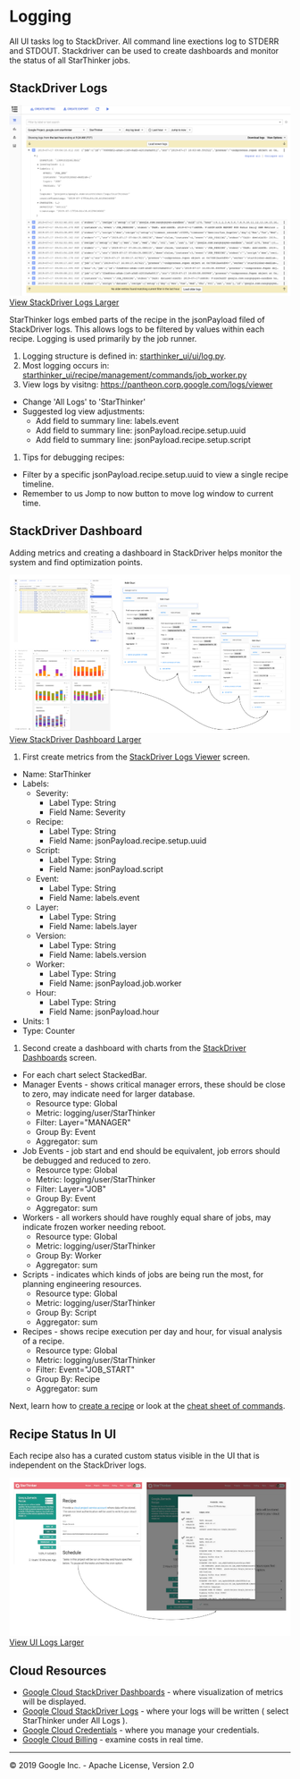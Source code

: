 # Logging

All UI tasks log to StackDriver. All command line exections log to STDERR and STDOUT. Stackdriver
can be used to create dashboards and monitor the status of all StarThinker jobs.

## StackDriver Logs

![StackDriver Logs](images/logging_logs.png)
[View StackDriver Logs Larger](images/logging_logs.png)

StarThinker logs embed parts of the recipe in the jsonPayload filed of StackDriver logs. This allows
logs to be filtered by values within each recipe.  Logging is used primarily by the job runner.

1. Logging structure is defined in: [starthinker_ui/ui/log.py](../starthinker_ui/ui/log.py).
1. Most logging occurs in: [starthinker_ui/recipe/management/commands/job_worker.py](../starthinker_ui/recipe/management/commands/job_worker.py)
1. View logs by visitng: https://pantheon.corp.google.com/logs/viewer
  - Change 'All Logs' to 'StarThinker'
  - Suggested log view adjustments:
    - Add field to summary line: labels.event
    - Add field to summary line: jsonPayload.recipe.setup.uuid
    - Add field to summary line: jsonPayload.recipe.setup.script
1. Tips for debugging recipes:
  - Filter by a specific jsonPayload.recipe.setup.uuid to view a single recipe timeline.
  - Remember to us Jomp to now button to move log window to current time.

## StackDriver Dashboard

Adding metrics and creating a dashboard in StackDriver helps monitor the system and find 
optimization points.

![StackDriver Dashboard](images/logging_dashboard.png)
[View StackDriver Dashboard Larger](images/logging_dashboard.png)

1. First create metrics from the [StackDriver Logs Viewer](https://pantheon.corp.google.com/logs/viewer) screen.
  - Name: StarThinker
  - Labels:
    - Severity:
      - Label Type: String
      - Field Name: Severity
    - Recipe:
      - Label Type: String
      - Field Name: jsonPayload.recipe.setup.uuid
    - Script:
      - Label Type: String
      - Field Name: jsonPayload.script
    - Event:
      - Label Type: String
      - Field Name: labels.event
    - Layer:
      - Label Type: String
      - Field Name: labels.layer
    - Version:
      - Label Type: String
      - Field Name: labels.version
    - Worker:
      - Label Type: String
      - Field Name: jsonPayload.job.worker
    - Hour:
      - Label Type: String
      - Field Name: jsonPayload.hour
  - Units: 1
  - Type: Counter 

1. Second create a dashboard with charts from the [StackDriver Dashboards](https://app.google.stackdriver.com/dashboards)  screen. 
  - For each chart select StackedBar.
  - Manager Events - shows critical manager errors, these should be close to zero, may indicate need for larger database. 
    - Resource type: Global
    - Metric: logging/user/StarThinker
    - Filter: Layer="MANAGER"
    - Group By: Event
    - Aggregator: sum
  - Job Events - job start and end should be equivalent, job errors should be debugged and reduced to zero.
    - Resource type: Global
    - Metric: logging/user/StarThinker
    - Filter: Layer="JOB"
    - Group By: Event
    - Aggregator: sum
  - Workers  - all workers should have roughly equal share of jobs, may indicate frozen worker needing reboot. 
    - Resource type: Global
    - Metric: logging/user/StarThinker
    - Group By: Worker
    - Aggregator: sum
  - Scripts - indicates which kinds of jobs are being run the most, for planning engineering resources.
    - Resource type: Global
    - Metric: logging/user/StarThinker
    - Group By: Script
    - Aggregator: sum
  - Recipes - shows recipe execution per day and hour, for visual analysis of a recipe.
    - Resource type: Global
    - Metric: logging/user/StarThinker
    - Filter: Event="JOB_START"
    - Group By: Recipe
    - Aggregator: sum

Next, learn how to [create a recipe](../starthinker/gtech/README.md) or look at the [cheat sheet of commands](cheat_sheet.md). 

## Recipe Status In UI

Each recipe also has a curated custom status visible in the UI that is independent on the StackDriver logs. 

![UI Logs](images/logging_ui.png)
[View UI Logs Larger](images/logging_ui.png)

## Cloud Resources

  - [Google Cloud StackDriver Dashboards](https://pantheon.corp.google.com/dashboards) - where visualization of metrics will be displayed.
  - [Google Cloud StackDriver Logs](https://pantheon.corp.google.com/logs/viewer) - where your logs will be written ( select StarThinker under All Logs ).
  - [Google Cloud Credentials](https://pantheon.corp.google.com/apis/credentials) - where you manage your credentials.
  - [Google Cloud Billing](https://pantheon.corp.google.com/billing/linkedaccount) - examine costs in real time.

---
&copy; 2019 Google Inc. - Apache License, Version 2.0
